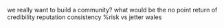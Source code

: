 we really want to build a community?
what would be the no point return of credibility
reputation consistency
%risk vs jetter wales












